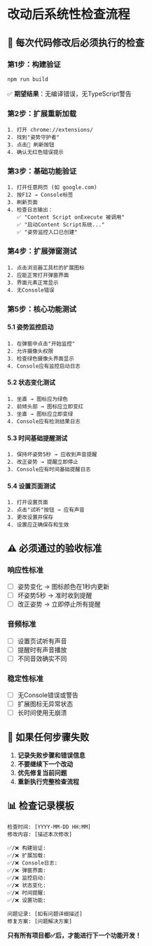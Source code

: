 # 改动后系统性检查流程

## 🔧 **每次代码修改后必须执行的检查**

### **第1步：构建验证**
```bash
npm run build
```
✅ **期望结果**：无编译错误，无TypeScript警告

### **第2步：扩展重新加载**
```
1. 打开 chrome://extensions/
2. 找到"姿势守护者"
3. 点击🔄 刷新按钮
4. 确认无红色错误提示
```

### **第3步：基础功能验证**
```
1. 打开任意网页 (如 google.com)
2. 按F12 → Console标签
3. 刷新页面
4. 检查日志输出：
   ✅ "Content Script onExecute 被调用"
   ✅ "启动Content Script系统..."  
   ✅ "姿势监控入口已创建"
```

### **第4步：扩展弹窗测试**
```
1. 点击浏览器工具栏的扩展图标
2. 应能正常打开弹窗界面
3. 界面元素正常显示
4. 无Console错误
```

### **第5步：核心功能测试**

#### **5.1 姿势监控启动**
```
1. 在弹窗中点击"开始监控" 
2. 允许摄像头权限
3. 检查绿色摄像头界面显示
4. Console应有监控启动日志
```

#### **5.2 状态变化测试**
```
1. 坐直 → 图标应为绿色
2. 前倾头部 → 图标应立即变红
3. 坐直 → 图标应立即变绿
4. Console应有检测结果日志
```

#### **5.3 时间基础提醒测试**
```
1. 保持坏姿势5秒 → 应收到声音提醒
2. 改正姿势 → 提醒立即停止
3. Console应有时间基础提醒日志
```

#### **5.4 设置页面测试**
```
1. 打开设置页面
2. 点击"试听"按钮 → 应有声音
3. 更改设置并保存
4. 设置应正确保存和生效
```

## ⚠️ **必须通过的验收标准**

### **响应性标准**
- [ ] 姿势变化 → 图标颜色在1秒内更新
- [ ] 坏姿势5秒 → 准时收到提醒
- [ ] 改正姿势 → 立即停止所有提醒

### **音频标准**  
- [ ] 设置页试听有声音
- [ ] 提醒时有声音播放
- [ ] 不同音效确实不同

### **稳定性标准**
- [ ] 无Console错误或警告
- [ ] 扩展图标无异常状态
- [ ] 长时间使用无崩溃

## 🚨 **如果任何步骤失败**

1. **记录失败步骤和错误信息**
2. **不要继续下一个改动**
3. **优先修复当前问题**
4. **重新执行完整检查流程**

## 📊 **检查记录模板**

```
检查时间: [YYYY-MM-DD HH:MM]
修改内容: [描述本次修改]

✅/❌ 构建验证:
✅/❌ 扩展加载:
✅/❌ Console日志:
✅/❌ 弹窗界面:
✅/❌ 监控启动:
✅/❌ 状态变化:
✅/❌ 时间提醒:
✅/❌ 设置功能:

问题记录: [如有问题详细描述]
修复方案: [问题解决方案]
```

**只有所有项目都✅后，才能进行下一个功能开发！** 